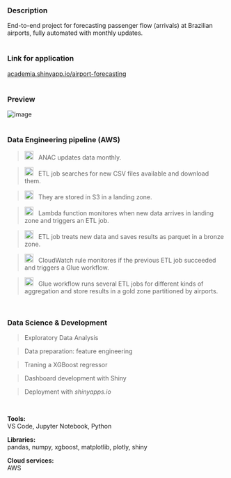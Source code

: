 ### Description
End-to-end project for forecasting passenger flow (arrivals) at Brazilian airports, fully automated with monthly updates.  
<br>  
  
### Link for application
[academia.shinyapp.io/airport-forecasting](http://academia.shinyapps.io/airport-forecasting)  
<br>  
  
### Preview
![image](https://github.com/murilogmamaral/airport-forecasting/assets/80144654/66a19f80-742b-4e65-80e5-7a71d57603a9)  
<br>  

### Data Engineering pipeline (AWS)

> <img src="https://github.com/murilogmamaral/airport-forecasting/assets/80144654/3bfd1d9a-0de2-4ada-a187-a20b2cd15c45" width="20" height="20"> &nbsp;&nbsp;ANAC updates data monthly.  

> <img src="https://github.com/murilogmamaral/airport-forecasting/assets/80144654/98d2449a-4461-4865-9007-a596e15ef215" width="20" height="20"> &nbsp;&nbsp;ETL job searches for new CSV files available and download them.

> <img src="https://github.com/murilogmamaral/airport-forecasting/assets/80144654/57f70101-6cf1-4916-93d3-724844b1fdab" width="20" height="20"> &nbsp;&nbsp;They are stored in S3 in a landing zone.

> <img src="https://github.com/murilogmamaral/airport-forecasting/assets/80144654/2fae7c96-a38d-4c7b-a046-f84c2dd24e50" width="20" height="20"> &nbsp;&nbsp;Lambda function monitores when new data arrives in landing zone and triggers an ETL job.

> <img src="https://github.com/murilogmamaral/airport-forecasting/assets/80144654/98d2449a-4461-4865-9007-a596e15ef215" width="20" height="20"> &nbsp;&nbsp;ETL job treats new data and saves results as parquet in a bronze zone.

> <img src="https://github.com/murilogmamaral/airport-forecasting/assets/80144654/86b66693-b41c-4507-b6dd-2f2389e112b2" width="20" height="20"> &nbsp;&nbsp;CloudWatch rule monitores if the previous ETL job succeeded and triggers a Glue workflow.

> <img src="https://github.com/murilogmamaral/airport-forecasting/assets/80144654/98d2449a-4461-4865-9007-a596e15ef215" width="20" height="20"> &nbsp;&nbsp;Glue workflow runs several ETL jobs for different kinds of aggregation and store results in a gold zone partitioned by airports.
<br>  
  
### Data Science & Development  

> Exploratory Data Analysis  

> Data preparation: feature engineering  

> Traning a XGBoost regressor  

> Dashboard development with Shiny  

> Deployment with _shinyapps.io_  
<br>
  
**Tools:**  
VS Code, Jupyter Notebook, Python  
  
**Libraries:**  
pandas, numpy, xgboost, matplotlib, plotly, shiny  

**Cloud services:**  
AWS

  


